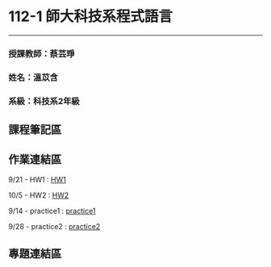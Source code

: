 # 112-1 師大科技系程式語言
---
### 授課教師：蔡芸琤
### 姓名：溫苡含
### 系級：科技系2年級

## 課程筆記區

## 作業連結區
  9/21 - HW1 : [HW1](https://github.com/sophieuen2003/1121PL/blob/main/HW1/HW1.ipynb)

  10/5 - HW2 : [HW2](https://github.com/sophieuen2003/1121PL/blob/main/HW2/HW2.ipynb)

  9/14 - practice1 : [practice1](https://github.com/sophieuen2003/1121PL/blob/main/practice1/set_practice.ipynb)
  
  9/28 - practice2 : [practice2](https://github.com/sophieuen2003/1121PL/blob/main/practice2/practice2.ipynb)
## 專題連結區

